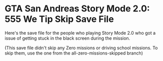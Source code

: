 # GTA San Andreas Story Mode 2.0: 555 We Tip Skip Save File
Here's the save file for the people who playing Story Mode 2.0 who got a issue of getting stuck in the black screen during the mission.

(This save file didn't skip any Zero missions or driving school missions. To skip them, use the one from the all-zero-missions-skipped branch)
